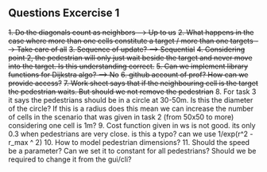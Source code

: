 ## Questions Excercise 1

~~1. Do the diagonals count as neighbors --> Up to us~~
~~2. What happens in the case where more than one cells constitute a target / more than one targets --> Take care of all~~
~~3. Sequence of update? --> Sequential~~
~~4. Considering point 2, the pedestrian will only just wait beside the target and never move into the target. Is this understanding correct.~~
~~5. Can we implement library functions for Dijkstra algo? --> No~~
~~6. github account of prof? How can we provide access?~~
~~7. Work sheet says that if the neighbouring cell is the target the pedestrian waits. But should we not remove the pedestrian~~
8. For task 3 it says the pedestrians should be in a circle at 30-50m. Is this the diameter of the circle? If this is a radius does this mean we can increase the number of cells in the scenario that was given in task 2 (from 50x50 to more) considering one cell is 1m?
9. Cost function given in ws is not good. its only 0.3 when pedestrians are very close. is this a typo? can we use 1/exp(r^2 - r_max ^ 2) 
10. How to model pedestrian dimensions?
11. Should the speed be a parameter? Can we set it to constant for all pedestrians? Should we be required to change it from the gui/cli?
